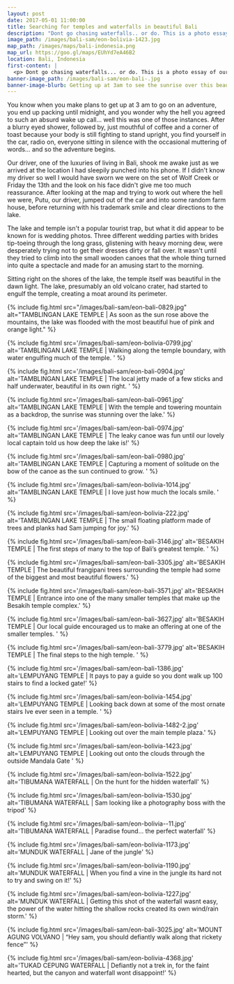 ```yaml
---
layout: post
date: 2017-05-01 11:00:00
title: Searching for temples and waterfalls in beautiful Bali
description: "Dont go chasing waterfalls.. or do. This is a photo essay of our journey through Northern Bali."
image_path: /images/bali-sam/eon-bolivia-1423.jpg
map_path: /images/maps/bali-indonesia.png
map_url: https://goo.gl/maps/EUhYd7eA46B2
location: Bali, Indonesia
first-content: |
  <p> Dont go chasing waterfalls... or do. This is a photo essay of our journey through northern Bali. Begining at sunrise, on Lake Tamblingan, before making our way east, looking for the perfect waterfall and some of Bali's more impressive temples. </p>
banner-image_path: /images/bali-sam/eon-bali-.jpg
banner-image-blurb: Getting up at 3am to see the sunrise over this beautiful lake was more than worth it!
---
```


You know when you make plans to get up at 3 am to go on an adventure, you end up packing until midnight, and you wonder why the hell you agreed to such an absurd wake up call... well this was one of those instances. After a blurry eyed shower, followed by, just mouthful of coffee and a corner of toast because your body is still fighting to stand upright, you find yourself in the car, radio on, everyone sitting in silence with the occasional muttering of words... and so the adventure begins.

Our driver, one of the luxuries of living in Bali, shook me awake just as we arrived at the location I had sleepily punched into his phone. If I didn't know my driver so well I would have sworn we were on the set of Wolf Creek or Friday the 13th and the look on his face didn't give me too much reassurance. After looking at the map and trying to work out where the hell we were, Putu, our driver, jumped out of the car and into some random farm house, before returning with his trademark smile and clear directions to the lake.

The lake and temple isn't a popular tourist trap, but what it did appear to be known for is wedding photos. Three different wedding parties with brides tip-toeing through the long grass, glistening with heavy morning dew, were desperately trying not to get their dresses dirty or fall over. It wasn't until they tried to climb into the small wooden canoes that the whole thing turned into quite a spectacle and made for an amusing start to the morning.

Sitting right on the shores of the lake, the temple itself was beautiful in the dawn light. The lake, presumably an old volcano crater, had started to engulf the temple, creating a moat around its perimeter.



{% include fig.html  src="/images/bali-sam/eon-bali-0829.jpg"  alt="TAMBLINGAN LAKE TEMPLE | As soon as the sun rose above the mountains, the lake was flooded with the most beautiful hue of pink and orange light." %}

{% include fig.html src='/images/bali-sam/eon-bolivia-0799.jpg' alt='TAMBLINGAN LAKE TEMPLE | Walking along the temple boundary, with water engulfing much of the temple. ' %}

{% include fig.html src='/images/bali-sam/eon-bali-0904.jpg' alt='TAMBLINGAN LAKE TEMPLE | The local jetty made of a few sticks and half underwater, beautiful in its own right. ' %}

{% include fig.html src='/images/bali-sam/eon-bali-0961.jpg' alt='TAMBLINGAN LAKE TEMPLE | With the temple and towering mountain as a backdrop, the sunrise was stunning over the lake.' %}

{% include fig.html src='/images/bali-sam/eon-bali-0974.jpg' alt='TAMBLINGAN LAKE TEMPLE | The leaky canoe was fun until our lovely local captain told us how deep the lake is!' %}

{% include fig.html src='/images/bali-sam/eon-bali-0980.jpg' alt='TAMBLINGAN LAKE TEMPLE | Capturing a moment of solitude on the bow of the canoe as the sun continued to grow. ' %}

{% include fig.html src='/images/bali-sam/eon-bolivia-1014.jpg' alt='TAMBLINGAN LAKE TEMPLE | I love just how much the locals smile. ' %}

{% include fig.html src='/images/bali-sam/eon-bolivia-222.jpg' alt='TAMBLINGAN LAKE TEMPLE | The small floating platform made of trees and planks had Sam jumping for joy.' %}



{% include fig.html src='/images/bali-sam/eon-bali-3146.jpg' alt='BESAKIH TEMPLE | The first steps of many to the top of Bali’s greatest temple. ' %}

{% include fig.html src='/images/bali-sam/eon-bali-3305.jpg' alt='BESAKIH TEMPLE | The beautiful frangipani trees surrounding the temple had some of the biggest and most beautiful flowers.' %}

{% include fig.html src='/images/bali-sam/eon-bali-3571.jpg' alt='BESAKIH TEMPLE | Entrance into one of the many smaller temples that make up the Besakih temple complex.' %}

{% include fig.html src='/images/bali-sam/eon-bali-3627.jpg' alt='BESAKIH TEMPLE | Our local guide encouraged us to make an offering at one of the smaller temples. ' %}

{% include fig.html src='/images/bali-sam/eon-bali-3779.jpg' alt='BESAKIH TEMPLE | The final steps to the high temple. ' %}



{% include fig.html src='/images/bali-sam/eon-bali-1386.jpg' alt='LEMPUYANG TEMPLE | It pays to pay a guide so you dont walk up 100 stairs to find a locked gate!' %}

{% include fig.html src='/images/bali-sam/eon-bolivia-1454.jpg' alt='LEMPUYANG TEMPLE | Looking back down at some of the most ornate stairs Ive ever seen in a temple. ' %}

{% include fig.html src='/images/bali-sam/eon-bolivia-1482-2.jpg' alt='LEMPUYANG TEMPLE | Looking out over the main temple plaza.' %}

{% include fig.html src='/images/bali-sam/eon-bolivia-1423.jpg' alt='LEMPUYANG TEMPLE | Looking out onto the clouds through the outside Mandala Gate ' %}




{% include fig.html src='/images/bali-sam/eon-bolivia-1522.jpg' alt='TIBUMANA WATERFALL | On the hunt for the hidden waterfall' %}

{% include fig.html src='/images/bali-sam/eon-bolivia-1530.jpg' alt='TIBUMANA WATERFALL | Sam looking like a photography boss with the tripod' %}

{% include fig.html src='/images/bali-sam/eon-bolivia--11.jpg' alt='TIBUMANA WATERFALL | Paradise found… the perfect waterfall' %}



{% include fig.html src='/images/bali-sam/eon-bolivia-1173.jpg' alt='MUNDUK WATERFALL | Jane of the jungle' %}

{% include fig.html src='/images/bali-sam/eon-bolivia-1190.jpg' alt='MUNDUK WATERFALL | When you find a vine in the jungle its hard not to try and swing on it!' %}

{% include fig.html src='/images/bali-sam/eon-bolivia-1227.jpg' alt='MUNDUK WATERFALL | Getting this shot of the waterfall wasnt easy, the power of the water hitting the shallow rocks created its own wind/rain storm.' %}

{% include fig.html src='/images/bali-sam/eon-bali-3025.jpg' alt='MOUNT AGUNG VOLVANO | “Hey sam, you should defiantly walk along that rickety fence”' %}

{% include fig.html src='/images/bali-sam/eon-bolivia-4368.jpg' alt='TUKAD CEPUNG WATERFALL | Defiantly not a trek in, for the faint hearted, but the canyon and waterfall wont disappoint!' %}
